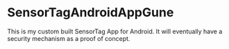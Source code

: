 # SensorTagAndroidAppGune
This is my custom built SensorTag App for Android. It will eventually have a security mechanism as a proof of concept.
